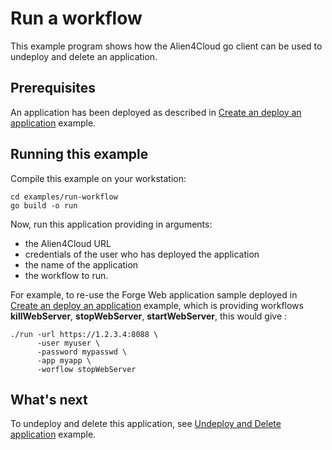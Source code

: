 # Run a workflow

This example program shows how the Alien4Cloud go client can be used to undeploy
and delete an application.

## Prerequisites

An application has been deployed as described in [Create an deploy an application](../create-deploy-app/README.md) example.

## Running this example

Compile this example on your workstation:

```
cd examples/run-workflow
go build -o run
```

Now, run this application providing in arguments:
* the Alien4Cloud URL
* credentials of the user who has deployed the application
* the name of the application
* the workflow to run.

For example, to re-use the Forge Web application sample deployed in [Create an deploy an application](../create-deploy-app/README.md) example,
which is providing workflows **killWebServer**, **stopWebServer**, **startWebServer**, this would give :

```
./run -url https://1.2.3.4:8088 \
      -user myuser \
      -password mypasswd \
      -app myapp \
      -worflow stopWebServer
```

## What's next

To undeploy and delete this application, see [Undeploy and Delete application](../undeploy-delete-app/README.md) example.
